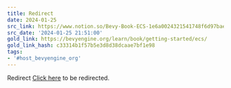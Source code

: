 ```yaml
---
title: Redirect
date: 2024-01-25
src_link: https://www.notion.so/Bevy-Book-ECS-1e6a0024321541748f6d97baedb5e26e
src_date: '2024-01-25 21:51:00'
gold_link: https://bevyengine.org/learn/book/getting-started/ecs/
gold_link_hash: c33314b1f57b5e3d8d38dcaae7bf1e98
tags:
- '#host_bevyengine_org'
---
```






Redirect
[Click here](https://bevyengine.org/learn/quick-start/getting-started/ecs/) to be redirected.